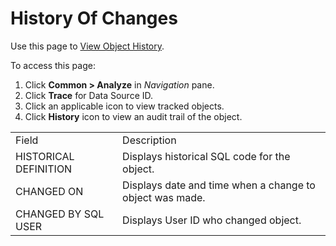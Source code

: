# History Of Changes

<div class="use">

Use this page to [View Object
History](../../../Migration/Construct/Use_Cases/View_Object_History.htm).

</div>

To access this page:

1.  Click <span style="font-weight: bold;">Common \> Analyze</span> in
    <span style="font-style: italic;">Navigation</span> pane.
2.  Click <span style="font-weight: bold;">Trace</span> for Data Source
    ID.
3.  Click an applicable icon to view tracked objects.
4.  Click <span style="font-weight: bold;">History</span> icon to view
    an audit trail of the
object.

|                       |                                                          |
| --------------------- | -------------------------------------------------------- |
| Field                 | Description                                              |
| HISTORICAL DEFINITION | Displays historical SQL code for the object.             |
| CHANGED ON            | Displays date and time when a change to object was made. |
| CHANGED BY SQL USER   | Displays User ID who changed object.                     |
